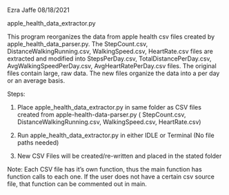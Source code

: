 Ezra Jaffe 08/18/2021

apple_health_data_extractor.py

This program reorganizes the data from apple health csv files created by apple_health_data_parser.py. The StepCount.csv, DistanceWalkingRunning.csv, WalkingSpeed.csv, HeartRate.csv files are extracted and modified into StepsPerDay.csv, TotalDistancePerDay.csv, AvgWalkingSpeedPerDay.csv, AvgHeartRatePerDay.csv files. The original files contain large, raw data. The new files organize the data into a per day or an average basis.

Steps:
1) Place apple_health_data_extractor.py in same folder as CSV files created from apple-health-data-parser.py ( StepCount.csv, DistanceWalkingRunning.csv, WalkingSpeed.csv, HeartRate.csv)

2) Run apple_health_data_extractor.py in either IDLE or Terminal (No file paths needed)

3) New CSV Files will be created/re-written and placed in the stated folder

Note: Each CSV file has it’s own function, thus the main function has function calls to each one. If the user does not have a certain csv source file, that function can be commented out in main. 
